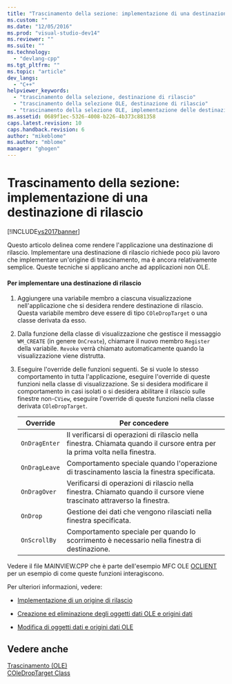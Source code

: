 ```yaml
---
title: "Trascinamento della sezione: implementazione di una destinazione di rilascio | Microsoft Docs"
ms.custom: ""
ms.date: "12/05/2016"
ms.prod: "visual-studio-dev14"
ms.reviewer: ""
ms.suite: ""
ms.technology: 
  - "devlang-cpp"
ms.tgt_pltfrm: ""
ms.topic: "article"
dev_langs: 
  - "C++"
helpviewer_keywords: 
  - "trascinamento della selezione, destinazione di rilascio"
  - "trascinamento della selezione OLE, destinazione di rilascio"
  - "trascinamento della selezione OLE, implementazione delle destinazioni di rilascio"
ms.assetid: 0689f1ec-5326-4008-b226-4b373c881358
caps.latest.revision: 10
caps.handback.revision: 6
author: "mikeblome"
ms.author: "mblome"
manager: "ghogen"
---
```

# Trascinamento della sezione: implementazione di una destinazione di rilascio
[!INCLUDE[vs2017banner](../assembler/inline/includes/vs2017banner.md)]

Questo articolo delinea come rendere l'applicazione una destinazione di rilascio.  Implementare una destinazione di rilascio richiede poco più lavoro che implementare un'origine di trascinamento, ma è ancora relativamente semplice.  Queste tecniche si applicano anche ad applicazioni non OLE.  
  
#### Per implementare una destinazione di rilascio  
  
1.  Aggiungere una variabile membro a ciascuna visualizzazione nell'applicazione che si desidera rendere destinazione di rilascio.  Questa variabile membro deve essere di tipo `COleDropTarget` o una classe derivata da esso.  
  
2.  Dalla funzione della classe di visualizzazione che gestisce il messaggio `WM_CREATE` \(in genere `OnCreate`\), chiamare il nuovo membro `Register` della variabile.  `Revoke` verrà chiamato automaticamente quando la visualizzazione viene distrutta.  
  
3.  Eseguire l'override delle funzioni seguenti.  Se si vuole lo stesso comportamento in tutta l'applicazione, eseguire l'override di queste funzioni nella classe di visualizzazione.  Se si desidera modificare il comportamento in casi isolati o si desidera abilitare il rilascio sulle finestre non\-`CView`, eseguire l'override di queste funzioni nella classe derivata `COleDropTarget`.  
  
    |Override|Per concedere|  
    |--------------|-------------------|  
    |`OnDragEnter`|Il verificarsi di operazioni di rilascio nella finestra.  Chiamata quando il cursore entra per la prima volta nella finestra.|  
    |`OnDragLeave`|Comportamento speciale quando l'operazione di trascinamento lascia la finestra specificata.|  
    |`OnDragOver`|Verificarsi di operazioni di rilascio nella finestra.  Chiamato quando il cursore viene trascinato attraverso la finestra.|  
    |`OnDrop`|Gestione dei dati che vengono rilasciati nella finestra specificata.|  
    |`OnScrollBy`|Comportamento speciale per quando lo scorrimento è necessario nella finestra di destinazione.|  
  
 Vedere il file MAINVIEW.CPP che è parte dell'esempio MFC OLE [OCLIENT](../top/visual-cpp-samples.md) per un esempio di come queste funzioni interagiscono.  
  
 Per ulteriori informazioni, vedere:  
  
-   [Implementazione di un origine di rilascio](../mfc/drag-and-drop-implementing-a-drop-source.md)  
  
-   [Creazione ed eliminazione degli oggetti dati OLE e origini dati](../mfc/data-objects-and-data-sources-creation-and-destruction.md)  
  
-   [Modifica di oggetti dati e origini dati OLE](../mfc/data-objects-and-data-sources-manipulation.md)  
  
## Vedere anche  
 [Trascinamento \(OLE\)](../mfc/drag-and-drop-ole.md)   
 [COleDropTarget Class](../mfc/reference/coledroptarget-class.md)
